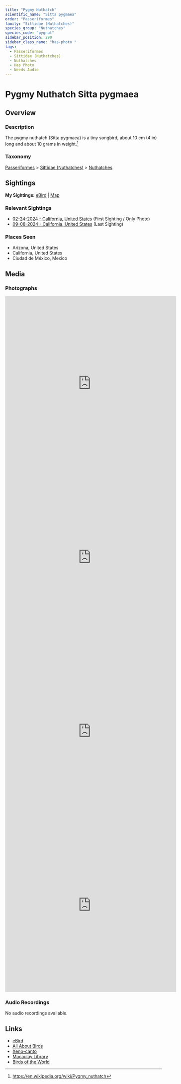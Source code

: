 ```yaml
---
title: "Pygmy Nuthatch"
scientific_name: "Sitta pygmaea"
order: "Passeriformes"
family: "Sittidae (Nuthatches)"
species_group: "Nuthatches"
species_code: "pygnut"
sidebar_position: 290
sidebar_class_name: "has-photo "
tags: 
  - Passeriformes
  - Sittidae (Nuthatches)
  - Nuthatches
  - Has Photo
  - Needs Audio
---
```


# Pygmy Nuthatch <span className='sci_name'>Sitta pygmaea</span>

## Overview

### Description
The pygmy nuthatch (Sitta pygmaea) is a tiny songbird, about 10 cm (4 in) long and about 10 grams in weight.[^1]

[^1]: https://en.wikipedia.org/wiki/Pygmy_nuthatch

### Taxonomy
[Passeriformes](/tags/passeriformes) > [Sittidae (Nuthatches)](/tags/sittidae-nuthatches) > [Nuthatches](/tags/nuthatches)


## Sightings

**My Sightings:** [eBird](https://ebird.org/lifelist?r=world&time=life&spp=pygnut) | [Map](/map?species_code=pygnut)

### Relevant Sightings

* [02-24-2024 - California, United States](https://ebird.org/checklist/S162796327) (First Sighting / Only Photo)
* [09-08-2024 - California, United States](https://ebird.org/checklist/S194427186) (Last Sighting)

### Places Seen

* Arizona, United States
* California, United States
* Ciudad de México, Mexico



## Media
### Photographs
<iframe src="https://macaulaylibrary.org/asset/615266972/embed" width="550" height="560" frameborder="0" allowfullscreen></iframe>
<iframe src="https://macaulaylibrary.org/asset/615266973/embed" width="550" height="560" frameborder="0" allowfullscreen></iframe>
<iframe src="https://macaulaylibrary.org/asset/615266974/embed" width="550" height="560" frameborder="0" allowfullscreen></iframe>
<iframe src="https://macaulaylibrary.org/asset/615266975/embed" width="550" height="560" frameborder="0" allowfullscreen></iframe>

### Audio Recordings
No audio recordings available.

## Links
* [eBird](https://ebird.org/species/pygnut) 
* [All About Birds](https://www.allaboutbirds.org/guide/pygnut) 
* [Xeno-canto](https://www.xeno-canto.org/species/sitta-pygmaea) 
* [Macaulay Library](https://search.macaulaylibrary.org/catalog?taxonCode=pygnut&sort=rating_rank_desc)
* [Birds of the World](https://birdsoftheworld.org/bow/species/pygnut)

